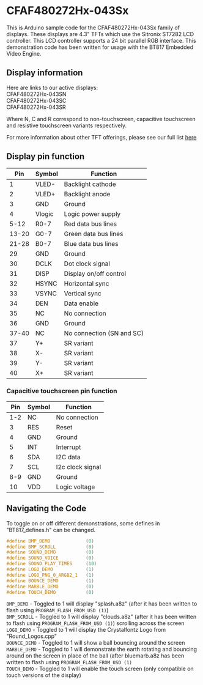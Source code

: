 # CFAF480272Hx-043Sx
 This is Arduino sample code for the CFAF480272Hx-043Sx family of displays. These displays are 4.3" TFTs which use the Sitronix ST7282 LCD controller. This LCD controller supports a 24 bit parallel RGB interface. This demonstration code has been written for usage with the BT817 Embedded Video Engine.

## Display information
Here are links to our active displays:\
CFAF480272Hx-043SN\
CFAF480272Hx-043SC\
CFAF480272Hx-043SR

Where N, C and R correspond to non-touchscreen, capacitive touchscreen and resistive touchscreen variants respectively.

For more information about other TFT offerings, please see our full list [here](https://www.crystalfontz.com/c/tft-lcd-displays/25)

## Display pin function
| Pin      | Symbol | Function                 |
|----------|--------|--------------------------|
| 1        | VLED-  | Backlight cathode        |
| 2        | VLED+  | Backlight anode          |
| 3        | GND    | Ground                   |
| 4        | Vlogic | Logic power supply       |
| 5-12     | R0-7   | Red data bus lines       |
| 13-20    | G0-7   | Green data bus lines     |
| 21-28    | B0-7   | Blue data bus lines      |
| 29       | GND    | Ground                   |
| 30       | DCLK   | Dot clock signal         |
| 31       | DISP   | Display on/off control   |
| 32       | HSYNC  | Horizontal sync          |
| 33       | VSYNC  | Vertical sync            |
| 34       | DEN    | Data enable              |
| 35       | NC     | No connection            |
| 36       | GND    | Ground                   |
| 37-40    | NC     | No connection (SN and SC)| 
| 37       | Y+     | SR variant               |
| 38       | X-     | SR variant               | 
| 39       | Y-     | SR variant               |   
| 40       | X+     | SR variant               |

### Capacitive touchscreen pin function
| Pin      | Symbol | Function               |
|----------|--------|------------------------|
| 1-2      | NC     | No connection          |
| 3        | RES    | Reset                  |
| 4        | GND    | Ground                 |
| 5        | INT    | Interrupt              |
| 6        | SDA    | I2C data               |
| 7        | SCL    | I2c clock signal       |
| 8-9      | GND    | Ground                 |
| 10       | VDD    | Logic voltage          |

## Navigating the Code
To toggle on or off different demonstrations, some defines in "BT817_defines.h" can be changed.

```c++
#define BMP_DEMO             (0)  
#define BMP_SCROLL           (0)  
#define SOUND_DEMO           (0)  
#define SOUND_VOICE          (0)  
#define SOUND_PLAY_TIMES     (10)
#define LOGO_DEMO            (1)  
#define LOGO_PNG_0_ARGB2_1   (1)  
#define BOUNCE_DEMO          (1)  
#define MARBLE_DEMO          (0)  
#define TOUCH_DEMO           (0)
```

`BMP_DEMO` - Toggled to 1 will display "splash.a8z" (after it has been written to flash using `PROGRAM_FLASH_FROM_USD (1)`) \
`BMP_SCROLL` - Toggled to 1 will display "clouds.a8z" (after it has been written to flash using `PROGRAM_FLASH_FROM_USD (1)`) scrolling across the screen \
`LOGO_DEMO` - Toggled to 1 will display the Crystalfontz Logo from "Round_Logos.cpp"\
`BOUNCE_DEMO` - Toggled to 1 will show a ball bouncing around the screen\
`MARBLE_DEMO` - Toggled to 1 will demonstrate the earth rotating and bouncing around on the screen in place of the ball (after bluemarb.a8z has been written to flash using `PROGRAM_FLASH_FROM_USD (1)`\
`TOUCH_DEMO` - Toggled to 1 will enable the touch screen (only compatible on touch versions of the display)